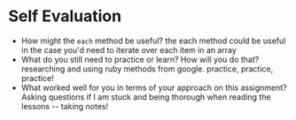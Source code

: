 # Self Evaluation

- How might the `each` method be useful? the each method could be useful in the case you'd need to iterate over each item in an array
- What do you still need to practice or learn? How will you do that? researching and using ruby methods from google. practice, practice, practice!
- What worked well for you in terms of your approach on this
assignment? Asking questions if I am stuck and being thorough when reading the lessons -- taking notes!